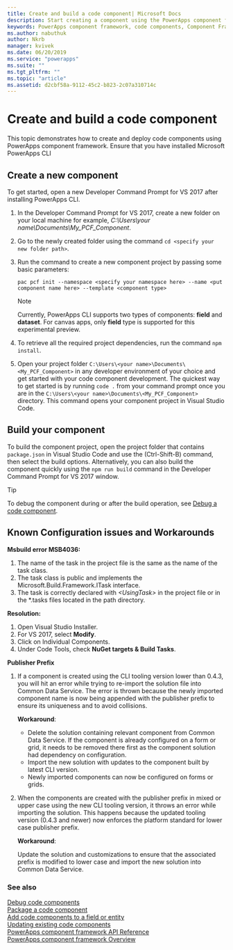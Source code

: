```yaml
---
title: Create and build a code component| Microsoft Docs
description: Start creating a component using the PowerApps component framework Tooling
keywords: PowerApps component framework, code components, Component Framework
ms.author: nabuthuk
author: Nkrb
manager: kvivek
ms.date: 06/20/2019
ms.service: "powerapps"
ms.suite: ""
ms.tgt_pltfrm: ""
ms.topic: "article"
ms.assetid: d2cbf58a-9112-45c2-b823-2c07a310714c
---
```


# Create and build a code component

This topic demonstrates how to create and deploy code components using PowerApps component framework. Ensure that you have installed Microsoft PowerApps CLI

## Create a new component

To get started, open a new Developer Command Prompt for VS 2017 after installing PowerApps CLI.

1. In the Developer Command Prompt for VS 2017, create a new folder on your local machine for example, *C:\Users\your name\Documents\My_PCF_Component*.
2. Go to the newly created folder using the command `cd <specify your new folder path>`.
3. Run the command to create a new component project by passing some basic parameters:

    `pac pcf init --namespace <specify your namespace here> --name <put component name here> --template <component type>`
 
   > [!NOTE]
   > Currently, PowerApps CLI supports two types of components: **field** and **dataset**.  For canvas apps, only **field** type is supported for this experimental preview.

4. To retrieve all the required project dependencies, run the command `npm install`.
5. Open your project folder `C:\Users\<your name>\Documents\<My_PCF_Component>` in any developer environment of your choice and get started with your code component development. The quickest way to get started is by running `code .` from your command prompt once you are in the `C:\Users\<your name>\Documents\<My_PCF_Component>` directory. This command opens your component project in Visual Studio Code.

## Build your component

To build the component project, open the project folder that contains `package.json` in Visual Studio Code and use the (Ctrl-Shift-B) command, then select the build options. Alternatively, you can also build the component quickly using the `npm run build` command in the Developer Command Prompt for VS 2017 window.

> [!TIP]
> To debug the component during or after the build operation, see [Debug a code component](debugging-custom-controls.md).

## Known Configuration issues and Workarounds

**Msbuild error MSB4036:**

1. The name of the task in the project file is the same as the name of the task class.
2. The task class is public and implements the Microsoft.Build.Framework.ITask interface.
3. The task is correctly declared with *\<UsingTask>* in the project file or in the *.tasks files located in the path directory.

**Resolution:**

1. Open Visual Studio Installer. 
1. For VS 2017, select **Modify**. 
1. Click on Individual Components.
1. Under Code Tools, check **NuGet targets & Build Tasks**.

**Publisher Prefix**

1. If a component is created using the CLI tooling version lower than 0.4.3,  you will hit an error while trying to re-import the solution file into Common Data Service. The error is thrown because the newly imported component name is now being appended with the publisher prefix to ensure its uniqueness and to avoid collisions.

    **Workaround**:
     - Delete the solution containing relevant component from Common Data Service. If the component is already configured on a form or grid, it needs to be removed there first as the component solution had dependency on configuration.  
     - Import the new solution with updates to the component built by latest CLI version.
     - Newly imported components can now be configured on forms or grids.  


2. When the components are created with the publisher prefix in mixed or upper case using the new CLI tooling version, it throws an error while importing the solution. This happens because the updated tooling version (0.4.3 and newer) now enforces the platform standard for lower case publisher prefix.

   **Workaround**:

    Update the solution and customizations to ensure that the associated prefix is modified to lower case and import the new solution into Common Data Service.


### See also

[Debug code components](debugging-custom-controls.md)<br/>
[Package a code component](import-custom-controls.md)<br/>
[Add code components to a field or entity](add-custom-controls-to-a-field-or-entity.md)<br/>
[Updating existing code components](updating-existing-controls.md)<br/>
[PowerApps component framework API Reference](reference/index.md)<br/>
[PowerApps component framework Overview](overview.md)
